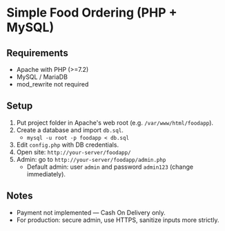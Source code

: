 # Simple Food Ordering (PHP + MySQL)

## Requirements
- Apache with PHP (>=7.2)
- MySQL / MariaDB
- mod_rewrite not required

## Setup
1. Put project folder in Apache's web root (e.g. `/var/www/html/foodapp`).
2. Create a database and import `db.sql`.
   - `mysql -u root -p foodapp < db.sql`
3. Edit `config.php` with DB credentials.
4. Open site: `http://your-server/foodapp/`
5. Admin: go to `http://your-server/foodapp/admin.php`
   - Default admin: user `admin` and password `admin123` (change immediately).

## Notes
- Payment not implemented — Cash On Delivery only.
- For production: secure admin, use HTTPS, sanitize inputs more strictly.
